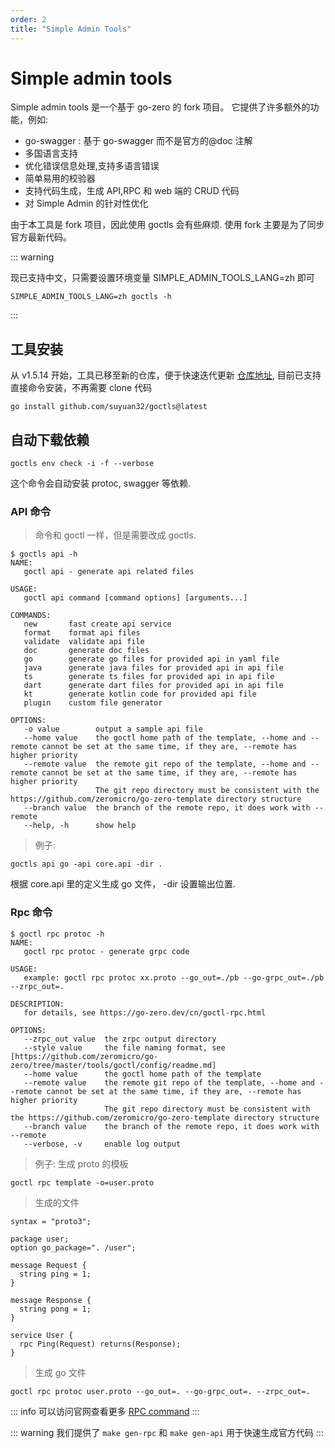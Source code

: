 ```yaml
---
order: 2
title: "Simple Admin Tools"
---
```


# Simple admin tools

Simple admin tools 是一个基于 go-zero 的 fork 项目。
它提供了许多额外的功能，例如:

- go-swagger : 基于 go-swagger 而不是官方的@doc 注解
- 多国语言支持
- 优化错误信息处理,支持多语言错误
- 简单易用的校验器
- 支持代码生成，生成 API,RPC 和 web 端的 CRUD 代码
- 对 Simple Admin 的针对性优化

由于本工具是 fork 项目，因此使用 goctls 会有些麻烦. 使用 fork 主要是为了同步官方最新代码。

::: warning

现已支持中文，只需要设置环境变量 SIMPLE_ADMIN_TOOLS_LANG=zh 即可

```shell
SIMPLE_ADMIN_TOOLS_LANG=zh goctls -h
```

:::

## 工具安装

从 v1.5.14 开始，工具已移至新的仓库，便于快速迭代更新 [仓库地址](https://github.com/suyuan32/goctls), 目前已支持直接命令安装，不再需要 clone 代码

```shell
go install github.com/suyuan32/goctls@latest
```

## 自动下载依赖

```shell
goctls env check -i -f --verbose
```

这个命令会自动安装 protoc, swagger 等依赖.

### API 命令

> 命令和 goctl 一样，但是需要改成 goctls.

```shell
$ goctls api -h
NAME:
   goctl api - generate api related files

USAGE:
   goctl api command [command options] [arguments...]

COMMANDS:
   new       fast create api service
   format    format api files
   validate  validate api file
   doc       generate doc files
   go        generate go files for provided api in yaml file
   java      generate java files for provided api in api file
   ts        generate ts files for provided api in api file
   dart      generate dart files for provided api in api file
   kt        generate kotlin code for provided api file
   plugin    custom file generator

OPTIONS:
   -o value        output a sample api file
   --home value    the goctl home path of the template, --home and --remote cannot be set at the same time, if they are, --remote has higher priority
   --remote value  the remote git repo of the template, --home and --remote cannot be set at the same time, if they are, --remote has higher priority
                   The git repo directory must be consistent with the https://github.com/zeromicro/go-zero-template directory structure
   --branch value  the branch of the remote repo, it does work with --remote
   --help, -h      show help
```

> 例子:

```shell
goctls api go -api core.api -dir .
```

根据 core.api 里的定义生成 go 文件， -dir 设置输出位置.

### Rpc 命令

```shell
$ goctl rpc protoc -h
NAME:
   goctl rpc protoc - generate grpc code

USAGE:
   example: goctl rpc protoc xx.proto --go_out=./pb --go-grpc_out=./pb --zrpc_out=.

DESCRIPTION:
   for details, see https://go-zero.dev/cn/goctl-rpc.html

OPTIONS:
   --zrpc_out value  the zrpc output directory
   --style value     the file naming format, see [https://github.com/zeromicro/go-zero/tree/master/tools/goctl/config/readme.md]
   --home value      the goctl home path of the template
   --remote value    the remote git repo of the template, --home and --remote cannot be set at the same time, if they are, --remote has higher priority
                     The git repo directory must be consistent with the https://github.com/zeromicro/go-zero-template directory structure
   --branch value    the branch of the remote repo, it does work with --remote
   --verbose, -v     enable log output
```

> 例子: 生成 proto 的模板

```shell
goctl rpc template -o=user.proto
```

> 生成的文件

```shell
syntax = "proto3";

package user;
option go_package=". /user";

message Request {
  string ping = 1;
}

message Response {
  string pong = 1;
}

service User {
  rpc Ping(Request) returns(Response);
}

```

> 生成 go 文件

```shell
goctl rpc protoc user.proto --go_out=. --go-grpc_out=. --zrpc_out=.
```

::: info
可以访问官网查看更多 [RPC command](https://go-zero.dev/docs/goctl/zrpc)
:::

::: warning
我们提供了 `make gen-rpc` 和 `make gen-api` 用于快速生成官方代码
:::
